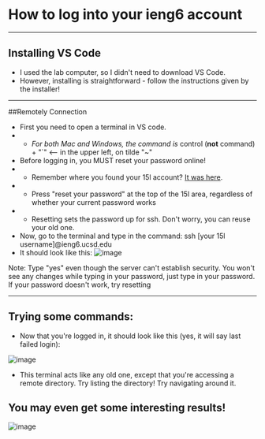 # How to log into your ieng6 account

***

## Installing VS Code
- I used the lab computer, so I didn't need to download VS Code. 
- However, installing is straightforward - follow the instructions given by the installer!

***

##Remotely Connection
- First you need to open a terminal in VS code. 
-  * _For both Mac and Windows, the command is_ control (**not** command) + "\`" <-- in the upper left, on tilde "~"
- Before logging in, you MUST reset your password online!
-  * Remember where you found your 15l account? [It was here](https://jpolitz.github.io/cse-15l-lab-report/index.html).
-  * Press "reset your password" at the top of the 15l area, regardless of whether your current password works
-  * Resetting sets the password up for ssh. Don't worry, you can reuse your old one.
- Now, go to the terminal and type in the command: ssh [your 15l username]@ieng6.ucsd.edu
- It should look like this:
![image](https://user-images.githubusercontent.com/43625295/211910009-765fcbab-e838-42c1-b14a-3b1d8f6fdcc4.png)


Note: Type "yes" even though the server can't establish security. You won't see any changes while typing in your password, just type in your password. If your password doesn't work, try resetting


***


## Trying some commands:

- Now that you're logged in, it should look like this (yes, it will say last failed login):

![image](https://user-images.githubusercontent.com/43625295/211909592-bbaaec64-621c-46fd-b519-ea1a25589f7d.png)

- This terminal acts like any old one, except that you're accessing a remote directory. Try listing the directory! Try navigating around it.


## You may even get some interesting results!

![image](https://user-images.githubusercontent.com/43625295/211910481-b13246e6-585b-47e7-9620-ba6e7ef32b54.png)


